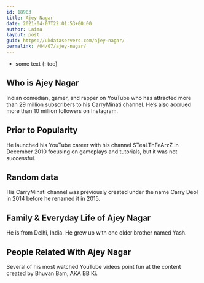 ```yaml
---
id: 18903
title: Ajey Nagar
date: 2021-04-07T22:01:53+00:00
author: Laima
layout: post
guid: https://ukdataservers.com/ajey-nagar/
permalink: /04/07/ajey-nagar/
---
```


* some text
{: toc}


## Who is Ajey Nagar
                  
                  
                  
Indian comedian, gamer, and rapper on YouTube who has attracted more than 29 million subscribers to his CarryMinati channel. He&#8217;s also accrued more than 10 million followers on Instagram. 
                  
              
            
              
            
                
                
                
## Prior to Popularity
                  
                  
                  
He launched his YouTube career with his channel STeaLThFeArzZ in December 2010 focusing on gameplays and tutorials, but it was not successful. 
                  
              
            
              
            
                
                
                
## Random data
                  
                  
                  
His CarryMinati channel was previously created under the name Carry Deol in 2014 before he renamed it in 2015. 
                  
              
            
              
            
                
                
                
## Family & Everyday Life of Ajey Nagar
                  
                  
                  
He is from Delhi, India. He grew up with one older brother named Yash.
                  
              
            
              
            
                
                
                
## People Related With Ajey Nagar
                  
                  
                  
Several of his most watched YouTube videos point fun at the content created by Bhuvan Bam, AKA BB Ki.
                  
              
            
              
            
                
              
            
              
              
            
            
              
            
          
          
          
